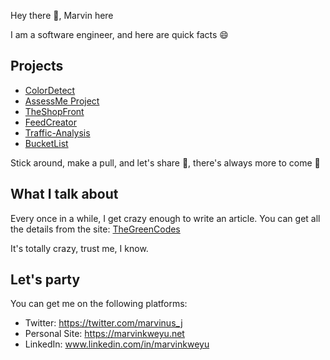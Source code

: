 Hey there :wave:, Marvin here

I am a software engineer, and here are quick facts :smile:

## Projects

 - [ColorDetect](https://colordetect.readthedocs.io/en/latest/colordetect.html)
 - [AssessMe Project](https://assessme-project.herokuapp.com/)
 - [TheShopFront](https://theshopfront.vercel.app/)
 - [FeedCreator](https://feed-creator-app.herokuapp.com/)
 - [Traffic-Analysis](https://traffic-analysis-display.herokuapp.com/?item_for_compare=Year)
 - [BucketList](https://bucket-list-iota.vercel.app/todos)
 
 Stick around, make a pull, and let's share :rocket:, there's always more to come :construction_worker:
 
 
 ## What I talk about
 
 Every once in a while, I get crazy enough to write an article. You can get all the details from the site: 
 [TheGreenCodes](https://thegreencodes.com/)
 
 It's totally crazy, trust me, I know.

 ## Let's party
 
 You can get me on the following platforms:
 
 - Twitter: https://twitter.com/marvinus_j
 - Personal Site: https://marvinkweyu.net
 - LinkedIn: www.linkedin.com/in/marvinkweyu
 
